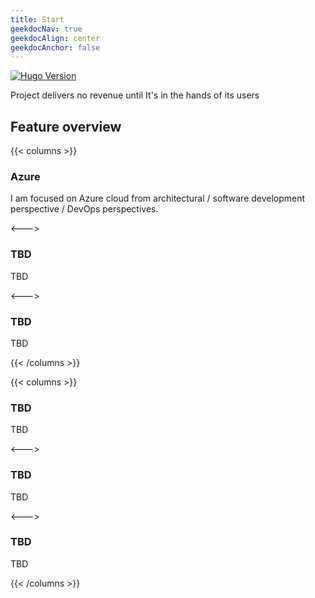 ```yaml
---
title: Start
geekdocNav: true
geekdocAlign: center
geekdocAnchor: false
---
```


<!-- markdownlint-capture -->
<!-- markdownlint-disable MD033 -->

<span class="badge-placeholder">[![Hugo Version](https://img.shields.io/badge/hugo-0.117-blue.svg)](https://gohugo.io)</span>

<!-- markdownlint-restore -->

Project delivers no revenue until It's in the hands of its users

## Feature overview

{{< columns >}}

### Azure

I am focused on Azure cloud from architectural / software development perspective / DevOps perspectives.

<--->

### TBD

TBD

<--->

### TBD

TBD

{{< /columns >}}


{{< columns >}}

### TBD

TBD

<--->

### TBD

TBD

<--->

### TBD

TBD

{{< /columns >}}